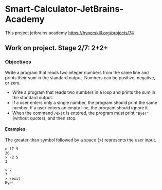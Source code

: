# Smart-Calculator-JetBrains-Academy
This project jetbrains academy https://hyperskill.org/projects/74

## Work on project. Stage 2/7: 2+2+
### Objectives
Write a program that reads two integer numbers from the same line and prints their sum in the standard output.
Numbers can be positive, negative, or zero.

- Write a program that reads two numbers in a loop and prints the sum in the standard output.
- If a user enters only a single number, the program should print the same number.
If a user enters an empty line, the program should ignore it.
- When the command ```/exit``` is entered, the program must print ```"Bye!"``` (without quotes), and then stop.


#### Examples
The greater-than symbol followed by a space (>) represents the user input.

```shell
> 17 9
26
> -2 5
3

> 7
7
> /exit
Bye!
```
